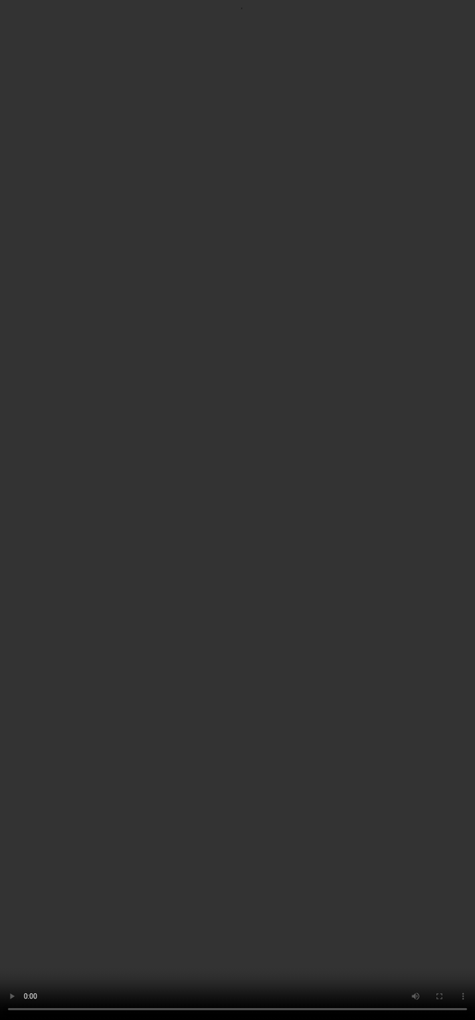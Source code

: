 # Justifying your rank

<video src="${PRIVATE_JUSTIFICATION_VIDEO}" frameborder="0" allowfullscreen style="position: absolute; top: 0; left: 0; width: 100%; height: 100%; border: none; object-fit: cover;" controls="" controlslist="nodownload nofullscreen" style="width: 100%" />

* Finally, you have to write a justification for the chosen rating on the Likert scale. This helps in understanding the rationale behind the ranking.
* The justification has to be based on the metrics used to rate both the responses and provide evidence.
* A good justification is thorough yet concise, consistent with the ranking and helps in improving the model.

### Justification format to be followed strictly

:::info
Comparison of of both the response and why you prefer the \[Better] over \[Other Response].

1. Response that was better:
   \- The rubrics that it performed well in.
   \- How did it enhance the user experience.
2. Response that was comparatively lower in quality:&#x20;
   \- Rubrics that were affected.&#x20;
   \- How did it affect the user experience.&#x20;
   -What could have been done to improve the user experience.&#x20;
   Follow up by adding a line on how the improvement will make the user experience better.
:::

### Guidelines for writing good justifications:

| Start with a Conclusion                     | Begin the justification by clearly stating which response is better based on the Likert scale. Example: "Response 1 is better than Response 2 because..."                                                                                                                                                     |
| ------------------------------------------- | ------------------------------------------------------------------------------------------------------------------------------------------------------------------------------------------------------------------------------------------------------------------------------------------------------------- |
| **Provide Supporting Claims and Evidence:** | Each claim must be tied to a dimension rating and supported by evidence, such as excerpts from the responses or paraphrasing. **** Ensure that the reader can understand the justification without needing to refer back to the original prompt.                                                              |
| **Be Thorough Yet Concise**                 | Highlight dimensions where the two responses scored differently and provide evidence.                                          Identify dimensions where both responses performed poorly, if applicable.                                                      Note any factual inaccuracies in the responses. |
| **Focus on Key Differences**                | While it's not necessary to cover every dimension, make sure to explain the difference in the most impactful dimension.                                                                                                                                                                                       |
| **Maintain Consistency with Rankings**      | Ensure the justification aligns with the preference ranking (e.g., do not claim Response 1 is better if a Likert rating of 5 suggests otherwise).                                                                                                                                                             |
| **Use Correct Grammar**                     | Ensure proper grammar and sentence structure in your justification. Always double-check for accuracy.                                                                                                                                                                                                         |
| **Third-Person Perspective**                | Justifications must always be written in the third person.                                                                                                                                                                                                                                                    |

***

### Examples

> *"Response 1 is much better than Response 2. Response 1 accurately describes the significance of Gore, noting its atmospheric shift and the band's evolution from nu-metal. On the other hand, Response 2 includes many factual inaccuracies, ignores the prompt's request, and is incoherent."*&#x20;

> *"Response A is more collaborative than Response B. Response B focused on answering the user's query directly but did not consider the need to understand the user's goal more precisely. In contrast, Response A approached the query from a different angle by making an assumption about the user's need, and also specifically identifying 'Costco Pharmacy' as a potential focus.*"